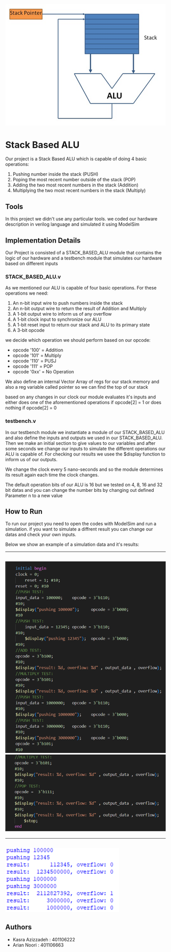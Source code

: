 ![alt text](https://github.com/KasraAzizzadeh/Midterm-Q1/blob/main/Misc/stack-cpu-operation.jpg)

# Stack Based ALU
Our project is a Stack Based ALU which is capable of doing 4 basic operations:
  1. Pushing number inside the stack (PUSH)
  2. Poping the most recent number outside of the stack (POP)
  3. Adding the two most recent numbers in the stack (Addition)
  4. Multiplying the two most recent numbers in the stack (Multiply)

## Tools
In this project we didn't use any particular tools. we coded our hardware
description in verilog language and simulated it using ModelSim

## Implementation Details
Our Project is consisted of a STACK_BASED_ALU module that contains the logic of
our hardware and a testbench module that simulates our hardware based on different inputs

### STACK_BASED_ALU.v
As we mentioned our ALU is capable of four basic operations. For these operations we need:
  1. An n-bit input wire to push numbers inside the stack
  2. An n-bit output wire to return the result of Addition and Multiply
  3. A 1-bit output wire to inform us of any overflow
  4. A 1-bit clock input to synchronize our ALU
  5. A 1-bit reset input to return our stack and ALU to its primary state
  6. A 3-bit opcode

we decide which operation we should perform based on our opcode:
  * opcode '100' = Addition
  * opcode '101' = Multiply
  * opcode '110' = PUSJ
  * opcode '111' = POP
  * opcode '0xx' = No Operation

We also define an internal Vector Array of regs for our stack memory and also a reg variable called pointer so
we can find the top of our stack

based on any changes in our clock our module evaluates it's inputs and either does one of the aforementioned
operations if opcode[2] = 1 or does nothing if opcode[2] = 0

### testbench.v
In our testbench module we instantiate a module of our STACK_BASED_ALU and also define the inputs and outputs
we used in our STACK_BASED_ALU. Then we make an initial section to give values to our variables and after some
seconds we change our inputs to simulate the different operations our ALU is capable of. For checking our results we 
usee the $display function to inform us of our outputs.

We change the clock every 5 nano-seconds and so the module determines its result again each time the clock changes.

The default operation bits of our ALU is 16 but we tested on 4, 8, 16 and 32 bit datas and you can change the number
bits by changing out defined Parameter n to a new value

## How to Run
To run our project you need to open the codes with ModelSim and run a simulation. if you want to simulate a diffrent
result you can change our datas and check your own inputs.

Below we show an example of a simulation data and it's results:

--------
![Simulation Data1](https://github.com/KasraAzizzadeh/Midterm-Q1/blob/main/Misc/Data1.png)
![Simulation Data2](https://github.com/KasraAzizzadeh/Midterm-Q1/blob/main/Misc/Data2.png)
--------

--------
![Simulation Results](https://github.com/KasraAzizzadeh/Midterm-Q1/blob/main/Misc/Result.png)
--------

## Authors
  * Kasra Azizzadeh : 401106222
  * Arian Noori     : 401106663

